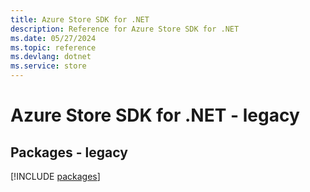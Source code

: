 ```yaml
---
title: Azure Store SDK for .NET
description: Reference for Azure Store SDK for .NET
ms.date: 05/27/2024
ms.topic: reference
ms.devlang: dotnet
ms.service: store
---
```

# Azure Store SDK for .NET - legacy
## Packages - legacy
[!INCLUDE [packages](store-index.md)]
